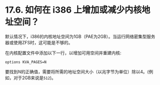 # 17.6. 如何在 i386 上增加或减少内核地址空间？

默认情况下，i386的内核地址空间为1GB（PAE为2GB）。当运行网络密集型服务器或使用ZFS时，这可能是不够的。

在内核配置文件中添加以下一行，以增加可用空间并重建内核:

```
options KVA_PAGES=N
```

要找到*N*的正确值，需要将所需的地址空间大小（以兆字节为单位）除以4。(例如，对于2GB来说是`512`)。
